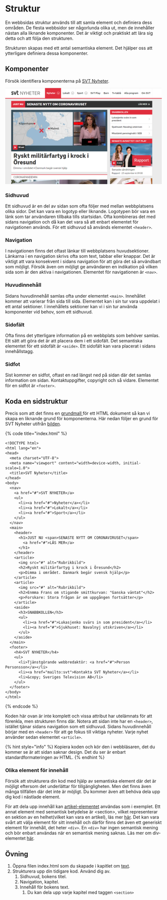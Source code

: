 # Struktur

En webbsidas struktur används till att samla element och definiera dess områden. De flesta webbsidor ser någorlunda olika ut, men de innehåller nästan alla liknande komponenter. Det är viktigt och praktiskt att lära sig detta och att följa den strukturen.

Strukturen skapas med ett antal semantiska element. Det hjälper oss att ytterligare definiera dessa komponenter.

## Komponenter

Försök identifiera komponenterna på [SVT Nyheter](https://svt.se).

![svt.se fr&#xE5;n September 2020](../.gitbook/assets/svt.png)

### Sidhuvud

Ett sidhuvud är en del av sidan som ofta följer med mellan webbplatsens olika sidor. Det kan vara en logotyp eller liknande. Logotypen bör vara en länk som tar användaren tillbaka tills startsidan. Ofta kombineras det med sidans navigation och då kan det vara så att enbart elementet för navigationen används. För ett sidhuvud så används elementet `<header>`.

### Navigation

I navigationen finns det oftast länkar till webbplatsens huvudsektioner. Länkarna i en navigation skrivs ofta som text, tabbar eller knappar. Det är viktigt att vara konsekvent i sidans navigation för att göra det så användbart som möjligt. Försök även om möjligt ge användaren en indikation på vilken sida som är den aktiva i navigationen. Elementet för navigationen är `<nav>`.

### Huvudinnehåll

Sidans huvudinnehåll samlas ofta under elementet `<main>`. Innehållet kommer att varierar från sida till sida. Elementet kan i sin tur vara uppdelat i ett antal sektioner. I innehållets sektioner kan vi i sin tur använda komponenter vid behov, som ett sidhuvud.

### Sidofält

Ofta finns det ytterligare information på en webbplats som behöver samlas. Ett sätt att göra det är att placera dem i ett sidofält. Det semantiska elementet för ett sidofält är `<aside>`. Ett sidofält kan vara placerat i sidans innehållstagg.

### Sidfot

Sist kommer en sidfot, oftast en rad längst ned på sidan där det samlas information om sidan. Kontaktuppgifter, copyright och så vidare. Elementet för en sidfot är `<footer>`.

## Koda en sidstruktur

Precis som att det finns en [grundmall ](untitled.md#ett-exempel)för ett HTML dokument så kan vi skapa en liknande grund för komponenterna. Här nedan följer en grund för SVT Nyheter utifrån [bilden](struktur.md#komponenter).

{% code title="index.html" %}
```markup
<!DOCTYPE html>
<html lang="en">
<head>
  <meta charset="UTF-8">
  <meta name="viewport" content="width=device-width, initial-scale=1.0">
  <title>SVT Nyheter</title>
</head>
<body>
  <nav>
    <a href="#">SVT NYHETER</a>
    <ul>
      <li><a href="#">Nyheter</a></li>
      <li><a href="#">Lokalt</a></li>
      <li><a href="#">Sport</a></li>
    </ul>
  </nav>
  <main>
    <header>
      <h1>JUST NU <span>SENASTE NYTT OM CORONAVIRUSET</span>
        <a href="#">LÄS MER</a>
      </h1>
    </header>
    <article>
      <img src="#" alt="Rubrikbild">
      <h2>Ryskt militärfartyg i krock i Öresund</h2>
      <p>Dimma i området. Danmark begär svensk hjälp</p>
    </article>
    <article>
      <img src="#" alt="Rubrikbild">
      <h2>Enmma Frans om stigande smittkurvan: "Ganska väntat"</h2>
      <p>Forskare: Stora frågan är om uppgången fortsätter</p>
    </article>
    <aside>
      <h3>SNABBKOLLEN</h3>
      <ul>
        <li><a href="#">Lukasjenko svärs in som president</a></li>
        <li><a href="#">Sjukhuset: Navalnyj utskriven</a></li>
      </ul>
    </aside>
  </main>
  <footer>
    <h4>SVT NYHETER</h4>
    <ul>
      <li>Tjänstgörande webbredaktör: <a href="#">Person Personsson</a></li>
      <li><a href="mailto:svt">Kontakta SVT Nyheter</a></li>
      <li>&copy; Sveriges Television AB</li>
    </ul>
  </footer>
</body>
</html>
```
{% endcode %}

Koden här ovan är inte komplett och vissa attribut har utelämnats för att förenkla, men strukturen finns där. Notera att sidan inte har en `<header>`, istället tjänar sidans navigation som ett sidhuvud. Sidans huvudinnehåll börjar med en `<header>` för att ge fokus till viktiga nyheter. Varje nyhet använder sedan elementet `<article>`.

{% hint style="info" %}
Kopiera koden och kör den i webbläsaren, det du kommer se är att sidan saknar design. Det du ser är enbart standardformateringen av HTML.
{% endhint %}

### Olika element för innehåll

Försök att strukturera din kod med hjälp av semantiska element där det är möjligt eftersom det underlättar för tillgängligheten. Men det finns även många tillfällen där det inte är möjligt. Du kommer även att behöva dela upp dig kod i nästlade element.

För att dela upp innehåll kan [artikel-elementet](https://developer.mozilla.org/en-US/docs/Web/HTML/Element/article) användas som i exemplet. Ett annat element med semantisk betydelse är &lt;section&gt;,  vilket representerar en sektion av en helhet\(vilket kan vara en artikel\), läs mer [här](https://developer.mozilla.org/en-US/docs/Web/HTML/Element/section). Det kan vara svårt att välja element för sitt innehåll och därför finns det även ett generiskt element för innehåll, det heter `<div>`. En `<div>` har ingen semantisk mening och bör enbart användas när en semantisk mening saknas. Läs mer om div-elementet [här](https://developer.mozilla.org/en-US/docs/Web/HTML/Element/section).

## Övning

1. Öppna filen index.html som du skapade i kapitlet om [text](text.md#oevning).
2. Strukturera upp din tidigare kod. Använd dig av.
   1. Sidhuvud, bokens titel.
   2. Navigation, kapitel.
   3. Innehåll för bokens text.
      1. Du kan dela upp varje kapitel med taggen `<section>`

